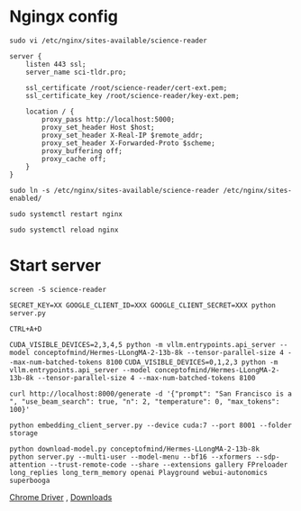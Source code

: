 # Ngingx config
`sudo vi /etc/nginx/sites-available/science-reader`

```
server {                                                                                                                                                                                 
    listen 443 ssl;
    server_name sci-tldr.pro;

    ssl_certificate /root/science-reader/cert-ext.pem;
    ssl_certificate_key /root/science-reader/key-ext.pem;

    location / { 
        proxy_pass http://localhost:5000;
        proxy_set_header Host $host;
        proxy_set_header X-Real-IP $remote_addr;
        proxy_set_header X-Forwarded-Proto $scheme;
        proxy_buffering off;
        proxy_cache off;
    }   
}
```

`sudo ln -s /etc/nginx/sites-available/science-reader /etc/nginx/sites-enabled/`

`sudo systemctl restart nginx`

`sudo systemctl reload nginx`

# Start server
`screen -S science-reader`

`SECRET_KEY=XX GOOGLE_CLIENT_ID=XXX GOOGLE_CLIENT_SECRET=XXX python server.py`

`CTRL+A+D`

`CUDA_VISIBLE_DEVICES=2,3,4,5 python -m vllm.entrypoints.api_server --model conceptofmind/Hermes-LLongMA-2-13b-8k --tensor-parallel-size 4 --max-num-batched-tokens 8100`
`CUDA_VISIBLE_DEVICES=0,1,2,3 python -m vllm.entrypoints.api_server --model conceptofmind/Hermes-LLongMA-2-13b-8k --tensor-parallel-size 4 --max-num-batched-tokens 8100`

`curl http://localhost:8000/generate -d '{"prompt": "San Francisco is a ", "use_beam_search": true, "n": 2, "temperature": 0, "max_tokens": 100}'`

`python embedding_client_server.py --device cuda:7 --port 8001 --folder storage`

```
python download-model.py conceptofmind/Hermes-LLongMA-2-13b-8k
python server.py --multi-user --model-menu --bf16 --xformers --sdp-attention --trust-remote-code --share --extensions gallery FPreloader long_replies long_term_memory openai Playground webui-autonomics superbooga
```

[Chrome Driver](https://chromedriver.chromium.org/getting-started) , [Downloads](https://chromedriver.chromium.org/downloads)






